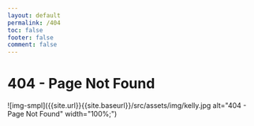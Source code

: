 ```yaml
---
layout: default
permalink: /404
toc: false
footer: false
comment: false
---
```


# 404 - Page Not Found

![img-smpl]({{site.url}}{{site.baseurl}}/src/assets/img/kelly.jpg alt="404 - Page Not Found" width="100%;")
